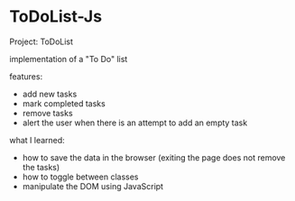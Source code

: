 # ToDoList-Js
Project: ToDoList

implementation of a "To Do" list

features:
* add new tasks
* mark completed tasks
* remove tasks
* alert the user when there is an attempt to add an empty task

what I learned:
* how to save the data in the browser (exiting the page does not remove the tasks)
* how to toggle between classes
* manipulate the DOM using JavaScript
  


